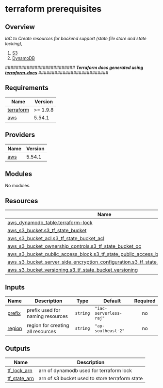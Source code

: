 # terraform prerequisites

## Overview
_IaC to Create resources for backend support (state file store and state locking),_
1. [S3](https://registry.terraform.io/providers/hashicorp/aws/latest/docs/resources/s3_bucket)
2. [DynamoDB](https://registry.terraform.io/providers/hashicorp/aws/latest/docs/resources/dynamodb_table)

########################## **_Terraform docs generated using [terraform-docs](https://terraform-docs.io/user-guide/installation/)_** ##########################
<!-- BEGIN_TF_DOCS -->
## Requirements

| Name | Version |
|------|---------|
| <a name="requirement_terraform"></a> [terraform](#requirement\_terraform) | >= 1.9.8 |
| <a name="requirement_aws"></a> [aws](#requirement\_aws) | 5.54.1 |

## Providers

| Name | Version |
|------|---------|
| <a name="provider_aws"></a> [aws](#provider\_aws) | 5.54.1 |

## Modules

No modules.

## Resources

| Name | Type |
|------|------|
| [aws_dynamodb_table.terraform-lock](https://registry.terraform.io/providers/hashicorp/aws/5.54.1/docs/resources/dynamodb_table) | resource |
| [aws_s3_bucket.s3_tf_state_bucket](https://registry.terraform.io/providers/hashicorp/aws/5.54.1/docs/resources/s3_bucket) | resource |
| [aws_s3_bucket_acl.s3_tf_state_bucket_acl](https://registry.terraform.io/providers/hashicorp/aws/5.54.1/docs/resources/s3_bucket_acl) | resource |
| [aws_s3_bucket_ownership_controls.s3_tf_state_bucket_oc](https://registry.terraform.io/providers/hashicorp/aws/5.54.1/docs/resources/s3_bucket_ownership_controls) | resource |
| [aws_s3_bucket_public_access_block.s3_tf_state_public_access_block](https://registry.terraform.io/providers/hashicorp/aws/5.54.1/docs/resources/s3_bucket_public_access_block) | resource |
| [aws_s3_bucket_server_side_encryption_configuration.s3_tf_state_bucket_encryption](https://registry.terraform.io/providers/hashicorp/aws/5.54.1/docs/resources/s3_bucket_server_side_encryption_configuration) | resource |
| [aws_s3_bucket_versioning.s3_tf_state_bucket_versioning](https://registry.terraform.io/providers/hashicorp/aws/5.54.1/docs/resources/s3_bucket_versioning) | resource |

## Inputs

| Name | Description | Type | Default | Required |
|------|-------------|------|---------|:--------:|
| <a name="input_prefix"></a> [prefix](#input\_prefix) | prefix used for naming resources | `string` | `"iac-serverless-raj"` | no |
| <a name="input_region"></a> [region](#input\_region) | region for creating all resources | `string` | `"ap-southeast-2"` | no |

## Outputs

| Name | Description |
|------|-------------|
| <a name="output_tf_lock_arn"></a> [tf\_lock\_arn](#output\_tf\_lock\_arn) | arn of dynamodb used for terraform lock |
| <a name="output_tf_state_arn"></a> [tf\_state\_arn](#output\_tf\_state\_arn) | arn of s3 bucket used to store terraform state |
<!-- END_TF_DOCS -->